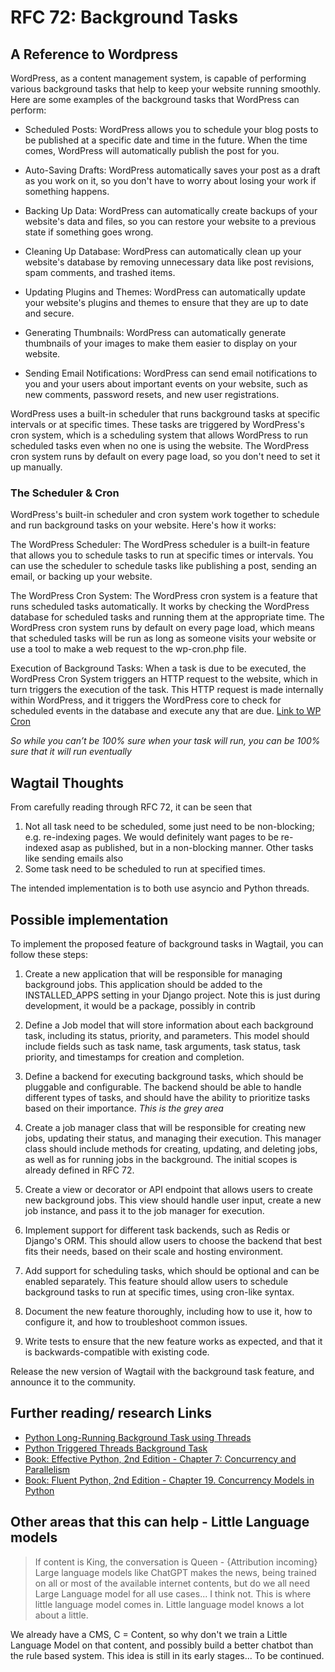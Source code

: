 # RFC 72: Background Tasks

## A Reference to Wordpress
WordPress, as a content management system, is capable of performing various background tasks that help to keep your website running smoothly. Here are some examples of the background tasks that WordPress can perform:

- Scheduled Posts: WordPress allows you to schedule your blog posts to be published at a specific date and time in the future. When the time comes, WordPress will automatically publish the post for you.

- Auto-Saving Drafts: WordPress automatically saves your post as a draft as you work on it, so you don't have to worry about losing your work if something happens.

- Backing Up Data: WordPress can automatically create backups of your website's data and files, so you can restore your website to a previous state if something goes wrong.

- Cleaning Up Database: WordPress can automatically clean up your website's database by removing unnecessary data like post revisions, spam comments, and trashed items.

- Updating Plugins and Themes: WordPress can automatically update your website's plugins and themes to ensure that they are up to date and secure.

- Generating Thumbnails: WordPress can automatically generate thumbnails of your images to make them easier to display on your website.

- Sending Email Notifications: WordPress can send email notifications to you and your users about important events on your website, such as new comments, password resets, and new user registrations.

WordPress uses a built-in scheduler that runs background tasks at specific intervals or at specific times. These tasks are triggered by WordPress's cron system, which is a scheduling system that allows WordPress to run scheduled tasks even when no one is using the website. The WordPress cron system runs by default on every page load, so you don't need to set it up manually.

### The Scheduler & Cron
WordPress's built-in scheduler and cron system work together to schedule and run background tasks on your website. Here's how it works:

The WordPress Scheduler: The WordPress scheduler is a built-in feature that allows you to schedule tasks to run at specific times or intervals. You can use the scheduler to schedule tasks like publishing a post, sending an email, or backing up your website.

The WordPress Cron System: The WordPress cron system is a feature that runs scheduled tasks automatically. It works by checking the WordPress database for scheduled tasks and running them at the appropriate time. The WordPress cron system runs by default on every page load, which means that scheduled tasks will be run as long as someone visits your website or use a tool to make a web request to the wp-cron.php file.

Execution of Background Tasks: When a task is due to be executed, the WordPress Cron System triggers an HTTP request to the website, which in turn triggers the execution of the task. This HTTP request is made internally within WordPress, and it triggers the WordPress core to check for scheduled events in the database and execute any that are due.
[Link to WP Cron](https://developer.wordpress.org/plugins/cron/)

_So while you can’t be 100% sure when your task will run, you can be 100% sure that it will run eventually_

## Wagtail Thoughts
From carefully reading through RFC 72, it can be seen that 
1. Not all task need to be scheduled, some just need to be non-blocking; e.g. re-indexing pages. We would definitely want pages to be re-indexed asap as published, but in a non-blocking manner. Other tasks like sending emails also
2. Some task need to be scheduled to run at specified times.

The intended implementation is to both use asyncio and Python threads.


## Possible implementation
To implement the proposed feature of background tasks in Wagtail, you can follow these steps:

1. Create a new application that will be responsible for managing background jobs. This application should be added to the INSTALLED_APPS setting in your Django project. Note this is just during development, it would be a package, possibly in contrib

2. Define a Job model that will store information about each background task, including its status, priority, and parameters. This model should include fields such as task name, task arguments, task status, task priority, and timestamps for creation and completion. 

3. Define a backend for executing background tasks, which should be pluggable and configurable. The backend should be able to handle different types of tasks, and should have the ability to prioritize tasks based on their importance.  _This is the grey area_

4. Create a job manager class that will be responsible for creating new jobs, updating their status, and managing their execution. This manager class should include methods for creating, updating, and deleting jobs, as well as for running jobs in the background. The initial scopes is already defined in RFC 72.

5. Create a view or decorator or API endpoint that allows users to create new background jobs. This view should handle user input, create a new job instance, and pass it to the job manager for execution.

6. Implement support for different task backends, such as Redis or Django's ORM. This should allow users to choose the backend that best fits their needs, based on their scale and hosting environment.

7. Add support for scheduling tasks, which should be optional and can be enabled separately. This feature should allow users to schedule background tasks to run at specific times, using cron-like syntax.

8. Document the new feature thoroughly, including how to use it, how to configure it, and how to troubleshoot common issues.

9. Write tests to ensure that the new feature works as expected, and that it is backwards-compatible with existing code.

Release the new version of Wagtail with the background task feature, and announce it to the community.


## Further reading/ research Links
- [Python Long-Running Background Task using Threads](https://superfastpython.com/thread-long-running-background-task/)
- [Python Triggered Threads Background Task](https://superfastpython.com/thread-triggered-background-task/)
- [Book: Effective Python, 2nd Edition - Chapter 7: Concurrency and Parallelism](https://learning.oreilly.com/library/view/effective-python-90/9780134854717/ch07.xhtml#ch7)
- [Book: Fluent Python, 2nd Edition - Chapter 19. Concurrency Models in Python](https://learning.oreilly.com/library/view/fluent-python-2nd/9781492056348/ch19.html)


## Other areas that this can help - Little Language models
> If content is King, the conversation is Queen - {Attribution incoming}
Large language models like ChatGPT makes the news, being trained on all or most of the available internet contents, but do we all need Large Language model for all use cases... I think not.
This is where little language model comes in. Little language model knows a lot about a little.

We already have a CMS, C = Content, so why don't we train a Little Language Model on that content, and possibly build a better chatbot than the rule based system.
This idea is still in its early stages... To be continued.



